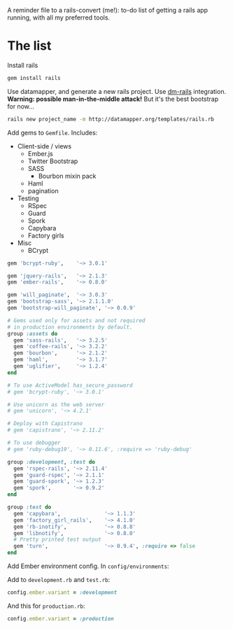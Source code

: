 A reminder file to a rails-convert (me!):
to-do list of getting a rails app running,
with all my preferred tools.

# The list

Install rails

```sh
gem install rails
```

Use datamapper, and generate a new rails project. Use [dm-rails](https://github.com/datamapper/dm-rails) integration.
**Warning: possible man-in-the-middle attack!**
But it's the best bootstrap for now...

```sh
rails new project_name -m http://datamapper.org/templates/rails.rb
```

Add gems to `Gemfile`. Includes:

* Client-side / views
    * Ember.js
    * Twitter Bootstrap
    * SASS
        * Bourbon mixin pack
    * Haml
    * pagination
* Testing
    * RSpec
    * Guard
    * Spork
    * Capybara
    * Factory girls
* Misc
    * BCrypt

```rb
gem 'bcrypt-ruby',    '~> 3.0.1'

gem 'jquery-rails',   '~> 2.1.3'
gem 'ember-rails',    '~> 0.8.0'

gem 'will_paginate',  '~> 3.0.3'
gem 'bootstrap-sass', '~> 2.1.1.0'
gem 'bootstrap-will_paginate', '~> 0.0.9'

# Gems used only for assets and not required
# in production environments by default.
group :assets do
  gem 'sass-rails',   '~> 3.2.5'
  gem 'coffee-rails', '~> 3.2.2'
  gem 'bourbon',      '~> 2.1.2'
  gem 'haml',         '~> 3.1.7'
  gem 'uglifier',     '~> 1.2.4'
end

# To use ActiveModel has_secure_password
# gem 'bcrypt-ruby', '~> 3.0.1'

# Use unicorn as the web server
# gem 'unicorn', '~> 4.2.1'

# Deploy with Capistrano
# gem 'capistrano', '~> 2.11.2'

# To use debugger
# gem 'ruby-debug19', '~> 0.11.6', :require => 'ruby-debug'

group :development, :test do
  gem 'rspec-rails', '~> 2.11.4'
  gem 'guard-rspec', '~> 2.1.1'
  gem 'guard-spork', '~> 1.2.3'
  gem 'spork',       '~> 0.9.2'
end

group :test do
  gem 'capybara',              '~> 1.1.3'
  gem 'factory_girl_rails',    '~> 4.1.0'
  gem 'rb-inotify',            '~> 0.8.8'
  gem 'libnotify',             '~> 0.8.0'
  # Pretty printed test output
  gem 'turn',                  '~> 0.9.4', :require => false
end
```

Add Ember environment config. In `config/environments`:

Add to `development.rb` and `test.rb`:

```rb
config.ember.variant = :development
```

And this for `production.rb`:

```rb
config.ember.variant = :production
```
